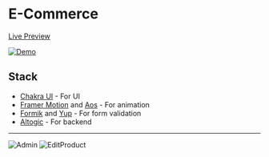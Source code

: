 # E-Commerce

[Live Preview](https://altogic-commerce.netlify.app/)

[![Demo](https://i.ibb.co/Lv9x69t/Screenshot-2.png)](https://altogic-commerce.netlify.app/)

## Stack

- [Chakra UI](https://chakra-ui.com/) - For UI
- [Framer Motion](https://www.framer.com/motion/) and [Aos](https://michalsnik.github.io/aos/) - For animation
- [Formik](https://formik.org/) and [Yup](https://www.npmjs.com/package/yup) - For form validation
- [Altogic](https://www.altogic.com/) - For backend 

---
![Admin](https://i.ibb.co/KLdP91P/Screenshot-3.png)
![EditProduct](https://i.ibb.co/SQQJhTD/Screenshot-4.png)
